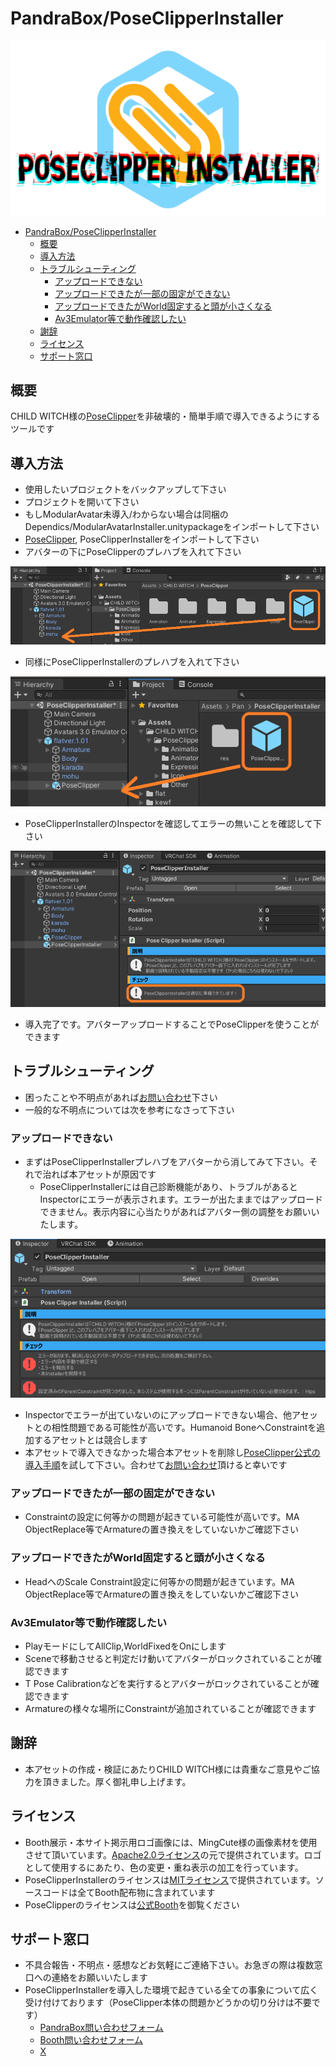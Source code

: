 # PandraBox/PoseClipperInstaller
![alt text](res/img/image-2.png)
- [PandraBox/PoseClipperInstaller](#pandraboxposeclipperinstaller)
  - [概要](#概要)
  - [導入方法](#導入方法)
  - [トラブルシューティング](#トラブルシューティング)
    - [アップロードできない](#アップロードできない)
    - [アップロードできたが一部の固定ができない](#アップロードできたが一部の固定ができない)
    - [アップロードできたがWorld固定すると頭が小さくなる](#アップロードできたがworld固定すると頭が小さくなる)
    - [Av3Emulator等で動作確認したい](#av3emulator等で動作確認したい)
  - [謝辞](#謝辞)
  - [ライセンス](#ライセンス)
  - [サポート窓口](#サポート窓口)

## 概要
CHILD WITCH様の[PoseClipper](https://booth.pm/ja/items/6181080)を非破壊的・簡単手順で導入できるようにするツールです

## 導入方法

- 使用したいプロジェクトをバックアップして下さい
- プロジェクトを開いて下さい
- もしModularAvatar未導入/わからない場合は同梱のDependics/ModularAvatarInstaller.unitypackageをインポートして下さい
- [PoseClipper](https://booth.pm/ja/items/6181080), PoseClipperInstallerをインポートして下さい
- アバターの下にPoseClipperのプレハブを入れて下さい

![alt text](res/img/image-4.png)

- 同様にPoseClipperInstallerのプレハブを入れて下さい

![alt text](res/img/image-5.png)

- PoseClipperInstallerのInspectorを確認してエラーの無いことを確認して下さい

![alt text](res/img/image-6.png)

- 導入完了です。アバターアップロードすることでPoseClipperを使うことができます

## トラブルシューティング

- 困ったことや不明点があれば[お問い合わせ](#サポート窓口)下さい
- 一般的な不明点については次を参考になさって下さい

### アップロードできない

- まずはPoseClipperInstallerプレハブをアバターから消してみて下さい。それで治れば本アセットが原因です
  - PoseClipperInstallerには自己診断機能があり、トラブルがあるとInspectorにエラーが表示されます。エラーが出たままではアップロードできません。表示内容に心当たりがあればアバター側の調整をお願いいたします。
 
![alt text](res/img/image-7.png)

  - Inspectorでエラーが出ていないのにアップロードできない場合、他アセットとの相性問題である可能性が高いです。Humanoid BoneへConstraintを追加するアセットとは競合します
- 本アセットで導入できなかった場合本アセットを削除し[PoseClipper公式の導入手順](https://docs.google.com/document/d/1dEL528KqOMokr0Gev5jIFtgla3eq-V66mQ5x-yn13aE/edit?tab=t.0#heading=h.toe88i3m7hyc)を試して下さい。合わせて[お問い合わせ](#サポート窓口)頂けると幸いです

### アップロードできたが一部の固定ができない

- Constraintの設定に何等かの問題が起きている可能性が高いです。MA ObjectReplace等でArmatureの置き換えをしていないかご確認下さい

### アップロードできたがWorld固定すると頭が小さくなる

- HeadへのScale Constraint設定に何等かの問題が起きています。MA ObjectReplace等でArmatureの置き換えをしていないかご確認下さい

### Av3Emulator等で動作確認したい
- PlayモードにしてAllClip,WorldFixedをOnにします
- Sceneで移動させると判定だけ動いてアバターがロックされていることが確認できます
- T Pose Calibrationなどを実行するとアバターがロックされていることが確認できます
- Armatureの様々な場所にConstraintが追加されていることが確認できます

## 謝辞

- 本アセットの作成・検証にあたりCHILD WITCH様には貴重なご意見やご協力を頂きました。厚く御礼申し上げます。

## ライセンス

- Booth展示・本サイト掲示用ロゴ画像には、MingCute様の画像素材を使用させて頂いています。[Apache2.0ライセンス](https://github.com/Richard9394/MingCute?tab=Apache-2.0-1-ov-file#readme)の元で提供されています。ロゴとして使用するにあたり、色の変更・重ね表示の加工を行っています。
- PoseClipperInstallerのライセンスは[MITライセンス](https://opensource.org/license/mit)で提供されています。ソースコードは全てBooth配布物に含まれています
- PoseClipperのライセンスは[公式Booth](https://booth.pm/ja/items/6181080)を御覧ください

## サポート窓口
- 不具合報告・不明点・感想などお気軽にご連絡下さい。お急ぎの際は複数窓口への連絡をお願いいたします
- PoseClipperInstallerを導入した環境で起きている全ての事象について広く受け付けております（PoseClipper本体の問題かどうかの切り分けは不要です）
  - [PandraBox問い合わせフォーム](https://forms.gle/x5TvUhqvWwBjQZcn6)
  - [Booth問い合わせフォーム](https://pandrabox.booth.pm/)
  - [X](https://x.com/pandra_gmk)